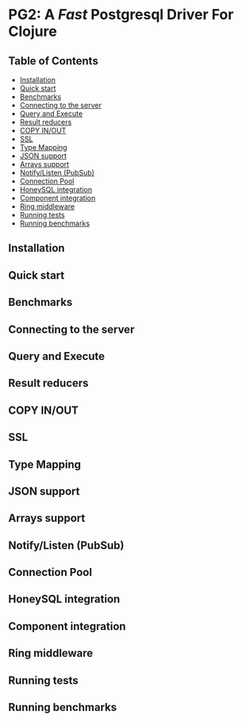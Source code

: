 # PG2: A *Fast* Postgresql Driver For Clojure

## Table of Contents

<!-- toc -->

- [Installation](#installation)
- [Quick start](#quick-start)
- [Benchmarks](#benchmarks)
- [Connecting to the server](#connecting-to-the-server)
- [Query and Execute](#query-and-execute)
- [Result reducers](#result-reducers)
- [COPY IN/OUT](#copy-inout)
- [SSL](#ssl)
- [Type Mapping](#type-mapping)
- [JSON support](#json-support)
- [Arrays support](#arrays-support)
- [Notify/Listen (PubSub)](#notifylisten-pubsub)
- [Connection Pool](#connection-pool)
- [HoneySQL integration](#honeysql-integration)
- [Component integration](#component-integration)
- [Ring middleware](#ring-middleware)
- [Running tests](#running-tests)
- [Running benchmarks](#running-benchmarks)

<!-- tocstop -->

## Installation

## Quick start

## Benchmarks

## Connecting to the server

## Query and Execute

## Result reducers

## COPY IN/OUT

## SSL

## Type Mapping

## JSON support

## Arrays support

## Notify/Listen (PubSub)

## Connection Pool

## HoneySQL integration

## Component integration

## Ring middleware

## Running tests

## Running benchmarks
